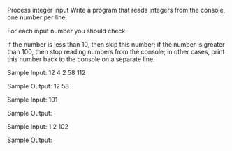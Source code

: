 Process integer input
Write a program that reads integers from the console, one number per line.

For each input number you should check:

if the number is less than 10, then skip this number;
if the number is greater than 100, then stop reading numbers from the console;
in other cases, print this number back to the console on a separate line.

Sample Input:
12
4
2
58
112

Sample Output:
12
58


Sample Input:
101

Sample Output:


Sample Input:
1
2
102

Sample Output:
